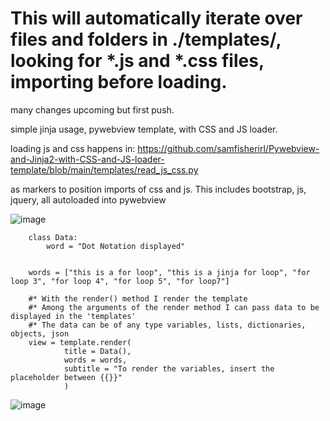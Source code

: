 # 
# This will automatically iterate over files and folders in ./templates/, looking for *.js and *.css files, importing before loading. 


many changes upcoming but first push. 

simple jinja usage, pywebview template, with CSS and JS loader. 

loading js and css happens in: https://github.com/samfisherirl/Pywebview-and-Jinja2-with-CSS-and-JS-loader-template/blob/main/templates/read_js_css.py

as markers to position imports of css and js. This includes bootstrap, js, jquery, all autoloaded into pywebview

![image](https://user-images.githubusercontent.com/98753696/220867172-ea626610-6b0c-49c0-8fd6-6e24a2c94e56.png)

        class Data:
            word = "Dot Notation displayed"


        words = ["this is a for loop", "this is a jinja for loop", "for loop 3", "for loop 4", "for loop 5", "for loop7"]

        #* With the render() method I render the template 
        #* Among the arguments of the render method I can pass data to be displayed in the 'templates' 
        #* The data can be of any type variables, lists, dictionaries, objects, json
        view = template.render(
                title = Data(),
                words = words,
                subtitle = "To render the variables, insert the placeholder between {{}}"
                )



![image](https://user-images.githubusercontent.com/98753696/220868887-c0124c92-fbca-4646-ac30-b97b9106c3cd.png)
